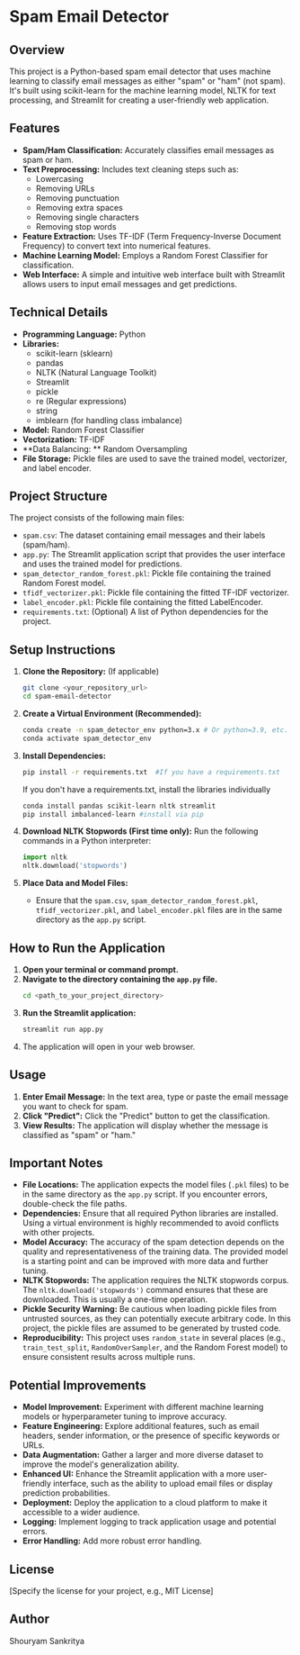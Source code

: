 # Spam Email Detector

## Overview

This project is a Python-based spam email detector that uses machine learning to classify email messages as either "spam" or "ham" (not spam). It's built using scikit-learn for the machine learning model, NLTK for text processing, and Streamlit for creating a user-friendly web application.

## Features

* **Spam/Ham Classification:** Accurately classifies email messages as spam or ham.
* **Text Preprocessing:** Includes text cleaning steps such as:
    * Lowercasing
    * Removing URLs
    * Removing punctuation
    * Removing extra spaces
    * Removing single characters
    * Removing stop words
* **Feature Extraction:** Uses TF-IDF (Term Frequency-Inverse Document Frequency) to convert text into numerical features.
* **Machine Learning Model:** Employs a Random Forest Classifier for classification.
* **Web Interface:** A simple and intuitive web interface built with Streamlit allows users to input email messages and get predictions.

## Technical Details

* **Programming Language:** Python
* **Libraries:**
    * scikit-learn (sklearn)
    * pandas
    * NLTK (Natural Language Toolkit)
    * Streamlit
    * pickle
    * re (Regular expressions)
    * string
    * imblearn (for handling class imbalance)
* **Model:** Random Forest Classifier
* **Vectorization:** TF-IDF
* **Data Balancing: ** Random Oversampling
* **File Storage:** Pickle files are used to save the trained model, vectorizer, and label encoder.

## Project Structure

The project consists of the following main files:

* `spam.csv`: The dataset containing email messages and their labels (spam/ham).
* `app.py`: The Streamlit application script that provides the user interface and uses the trained model for predictions.
* `spam_detector_random_forest.pkl`:  Pickle file containing the trained Random Forest model.
* `tfidf_vectorizer.pkl`: Pickle file containing the fitted TF-IDF vectorizer.
* `label_encoder.pkl`: Pickle file containing the fitted LabelEncoder.
* `requirements.txt`: (Optional) A list of Python dependencies for the project.

## Setup Instructions

1.  **Clone the Repository:** (If applicable)
    ```bash
    git clone <your_repository_url>
    cd spam-email-detector
    ```

2.  **Create a Virtual Environment (Recommended):**
    ```bash
    conda create -n spam_detector_env python=3.x # Or python=3.9, etc.
    conda activate spam_detector_env
    ```

3.  **Install Dependencies:**
    ```bash
    pip install -r requirements.txt  #If you have a requirements.txt
    ```
    If you don't have a requirements.txt, install the libraries individually
    ```bash
    conda install pandas scikit-learn nltk streamlit
    pip install imbalanced-learn #install via pip
    ```

4.  **Download NLTK Stopwords (First time only):**
    Run the following commands in a Python interpreter:
    ```python
    import nltk
    nltk.download('stopwords')
    ```

5.  **Place Data and Model Files:**
    * Ensure that the `spam.csv`, `spam_detector_random_forest.pkl`, `tfidf_vectorizer.pkl`, and `label_encoder.pkl` files are in the same directory as the `app.py` script.

## How to Run the Application

1.  **Open your terminal or command prompt.**
2.  **Navigate to the directory containing the `app.py` file.**
    ```bash
    cd <path_to_your_project_directory>
    ```
3.  **Run the Streamlit application:**
    ```bash
    streamlit run app.py
    ```
4.  The application will open in your web browser.

## Usage

1.  **Enter Email Message:** In the text area, type or paste the email message you want to check for spam.
2.  **Click "Predict":** Click the "Predict" button to get the classification.
3.  **View Results:** The application will display whether the message is classified as "spam" or "ham."

##  Important Notes

* **File Locations:** The application expects the model files (`.pkl` files) to be in the same directory as the `app.py` script.  If you encounter errors, double-check the file paths.
* **Dependencies:** Ensure that all required Python libraries are installed.  Using a virtual environment is highly recommended to avoid conflicts with other projects.
* **Model Accuracy:** The accuracy of the spam detection depends on the quality and representativeness of the training data.  The provided model is a starting point and can be improved with more data and further tuning.
* **NLTK Stopwords:** The application requires the NLTK stopwords corpus.  The `nltk.download('stopwords')` command ensures that these are downloaded.  This is usually a one-time operation.
* **Pickle Security Warning:** Be cautious when loading pickle files from untrusted sources, as they can potentially execute arbitrary code.  In this project, the pickle files are assumed to be generated by trusted code.
* **Reproducibility:** This project uses `random_state` in several places (e.g., `train_test_split`, `RandomOverSampler`, and the Random Forest model) to ensure consistent results across multiple runs.

##  Potential Improvements

* **Model Improvement:** Experiment with different machine learning models or hyperparameter tuning to improve accuracy.
* **Feature Engineering:** Explore additional features, such as email headers, sender information, or the presence of specific keywords or URLs.
* **Data Augmentation:** Gather a larger and more diverse dataset to improve the model's generalization ability.
* **Enhanced UI:** Enhance the Streamlit application with a more user-friendly interface, such as the ability to upload email files or display prediction probabilities.
* **Deployment:** Deploy the application to a cloud platform to make it accessible to a wider audience.
* **Logging:** Implement logging to track application usage and potential errors.
* **Error Handling:** Add more robust error handling.

##  License

[Specify the license for your project, e.g., MIT License]

##  Author
Shouryam Sankritya
